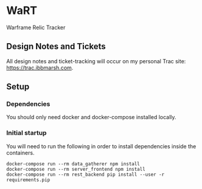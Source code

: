 # WaRT
Warframe Relic Tracker

## Design Notes and Tickets
All design notes and ticket-tracking will occur on my personal Trac site: https://trac.ibbmarsh.com.

## Setup

### Dependencies
You should only need docker and docker-compose installed locally.

### Initial startup
You will need to run the following in order to install dependencies inside the containers.
```
docker-compose run --rm data_gatherer npm install
docker-compose run --rm server_frontend npm install
docker-compose run --rm rest_backend pip install --user -r requirements.pip
```
